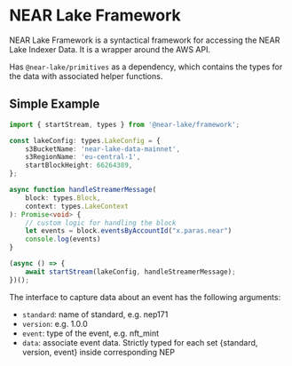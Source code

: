 # NEAR Lake Framework

NEAR Lake Framework is a syntactical framework for accessing the NEAR Lake Indexer Data. It is a wrapper around the AWS API.

Has `@near-lake/primitives` as a dependency, which contains the types for the data with associated helper functions.

## Simple Example

```ts
import { startStream, types } from '@near-lake/framework';

const lakeConfig: types.LakeConfig = {
    s3BucketName: 'near-lake-data-mainnet',
    s3RegionName: 'eu-central-1',
    startBlockHeight: 66264389,
};

async function handleStreamerMessage(
    block: types.Block,
    context: types.LakeContext
): Promise<void> {
    // custom logic for handling the block
    let events = block.eventsByAccountId("x.paras.near")
    console.log(events)
}

(async () => {
    await startStream(lakeConfig, handleStreamerMessage);
})();
```

The interface to capture data about an event has the following arguments:

- `standard`: name of standard, e.g. nep171
- `version`: e.g. 1.0.0
- `event`: type of the event, e.g. nft_mint
- `data`: associate event data. Strictly typed for each set {standard, version, event} inside corresponding NEP

